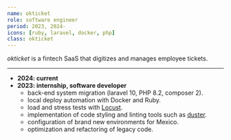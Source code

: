 ```yaml
---
name: okticket
role: software engineer
period: 2023, 2024-
icons: [ruby, laravel, docker, php]
class: okticket
---
```

*okticket* is a fintech SaaS that digitizes and manages employee tickets.

---

- **2024: current**
- **2023: internship, software developer**
  - back-end system migration (laravel 10, PHP 8.2, composer 2).
  - local deploy automation with Docker and Ruby.
  - load and stress tests with [Locust](https://locust.io/).
  - implementation of code styling and linting tools such as [duster](https://github.com/tighten/duster).
  - configuration of brand new environments for Mexico.
  - optimization and refactoring of legacy code.
